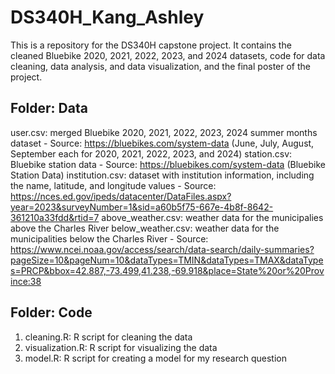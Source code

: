 # DS340H_Kang_Ashley
This is a repository for the DS340H capstone project. 
It contains the cleaned Bluebike 2020, 2021, 2022, 2023, and 2024 datasets, code for data cleaning, data analysis, and data visualization, and the final poster of the project. 

## Folder: Data
user.csv: merged Bluebike 2020, 2021, 2022, 2023, 2024 summer months dataset
    - Source: https://bluebikes.com/system-data (June, July, August, September each for 2020, 2021, 2022, 2023, and 2024)
station.csv: Bluebike station data
    - Source: https://bluebikes.com/system-data (Bluebike Station Data)
institution.csv: dataset with institution information, including the name, latitude, and longitude values
    - Source: https://nces.ed.gov/ipeds/datacenter/DataFiles.aspx?year=2023&surveyNumber=1&sid=a60b5f75-667e-4b8f-8642-361210a33fdd&rtid=7
above_weather.csv: weather data for the municipalies above the Charles River
below_weather.csv: weather data for the municipalities below the Charles River
    - Source: https://www.ncei.noaa.gov/access/search/data-search/daily-summaries?pageSize=10&pageNum=10&dataTypes=TMIN&dataTypes=TMAX&dataTypes=PRCP&bbox=42.887,-73.499,41.238,-69.918&place=State%20or%20Province:38

## Folder: Code
1. cleaning.R: R script for cleaning the data
2. visualization.R: R script for visualizing the data
3. model.R: R script for creating a model for my research question


  
